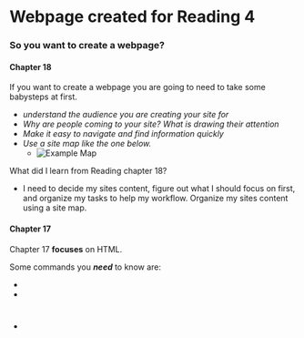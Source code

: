 # Webpage created for Reading 4

### So you want to create a webpage?

#### Chapter 18

If you want to create a webpage you are going to need to take some babysteps at first. 
- *understand the audience you are creating your site for*
 - *Why are people coming to your site? What is drawing their attention*
- *Make it easy to navigate and find information quickly* 
 - *Use a site map like the one below.* 
   - ![Example Map](https://media.discordapp.net/attachments/631532080429400087/717455126197043310/unknown.png)



What did I learn from Reading chapter 18? 
- I need to decide my sites content, figure out what I should focus on first, and organize my tasks to help my workflow. Organize my sites content using a site map.



#### Chapter 17

Chapter 17 **focuses** on HTML.

Some commands you ***need*** to know are:
- *<body> </body>*
- *<nav> </nav>*
- *<header> </header>*